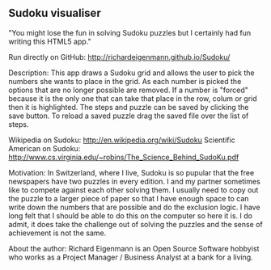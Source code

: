 Sudoku visualiser
-----------------

"You might lose the fun in solving Sudoku puzzles 
but I certainly had fun writing this HTML5 app."


Run directly on GitHub: http://richardeigenmann.github.io/Sudoku/


Description: This app draws a Sudoku grid and allows the user to pick the numbers 
she wants to place in the grid. As each number is picked the options 
that are no longer possible are removed. If a number is "forced" because it
is the only one that can take that place in the row, colum or grid then 
it is highlighted. 
The steps and puzzle can be saved by clicking the save button. To reload
a saved puzzle drag the saved file over the list of steps.


Wikipedia on Sudoku: http://en.wikipedia.org/wiki/Sudoku
Scientific American on Sudoku: http://www.cs.virginia.edu/~robins/The_Science_Behind_SudoKu.pdf


Motivation: In Switzerland, where I live, Sudoku is so pupular that the
free newspapers have two puzzles in every edition. I and my partner sometimes
like to compete against each other solving them. I usually need to copy 
out the puzzle to a larger piece of paper so that I have enough space to 
can write down the numbers that are possible and do the exclusion logic. I have
long felt that I should be able to do this on the computer so here it is. I do 
admit, it does take the challenge out of solving the puzzles and the sense of
achievement is not the same. 

About the author: Richard Eigenmann is an Open Source Software hobbyist who works
as a Project Manager / Business Analyst at a bank for a living.


